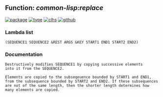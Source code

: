 ## Function: ***common-lisp:replace***
[![package](https://img.shields.io/badge/Package-COMMON--LISP-5f9ea0.svg?style=social&colorA=999999)](../) [![type](https://img.shields.io/badge/Type-Function-5f9ea0.svg?style=social&colorA=999999)](../#function) [![clhs](https://img.shields.io/badge/CLHS-REPLACE-5f9ea0.svg?style=social&colorA=999999)](http://www.lispworks.com/documentation/HyperSpec/Body/f_replac.htm) [![github](https://img.shields.io/badge/GitHub-View_the_source-5f9ea0.svg?style=social&colorA=999999&logo=github)](https://github.com/sbcl/sbcl/blob/master/src/code/seq.lisp/) 
### Lambda list
```
(SEQUENCE1 SEQUENCE2 &REST ARGS &KEY START1 END1 START2 END2)
```
### Documentation
```
Destructively modifies SEQUENCE1 by copying successive elements
into it from the SEQUENCE2.

Elements are copied to the subseqeuence bounded by START1 and END1,
from the subsequence bounded by START2 and END2. If these subsequences
are not of the same length, then the shorter length determines how
many elements are copied.
```

